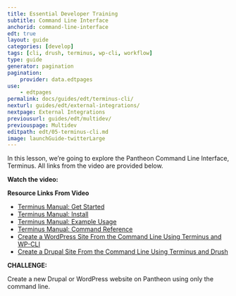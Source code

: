 ```yaml
---
title: Essential Developer Training
subtitle: Command Line Interface
anchorid: command-line-interface
edt: true
layout: guide
categories: [develop]
tags: [cli, drush, terminus, wp-cli, workflow]
type: guide
generator: pagination
pagination:
    provider: data.edtpages
use:
    - edtpages
permalink: docs/guides/edt/terminus-cli/
nexturl: guides/edt/external-integrations/
nextpage: External Integrations
previousurl: guides/edt/multidev/
previouspage: Multidev
editpath: edt/05-terminus-cli.md
image: launchGuide-twitterLarge
---
```


In this lesson, we’re going to explore the Pantheon Command Line Interface, Terminus.
All links from the video are provided below.

**Watch the video:**

<Youtube src="zh-grS2YqdE" title="Essential Developer Training - Command Line Interface" />

**Resource Links From Video**

 - [Terminus Manual: Get Started](/terminus)
 - [Terminus Manual: Install](/terminus/install)
 - [Terminus Manual: Example Usage](/terminus/examples)
 - [Terminus Manual: Command Reference](/terminus/commands)
 - [Create a WordPress Site From the Command Line Using Terminus and WP-CLI](/guides/wordpress-commandline)
 - [Create a Drupal Site From the Command Line Using Terminus and Drush](/guides/drupal-commandline)

**CHALLENGE:**

Create a new Drupal or WordPress website on Pantheon using only the command line.
